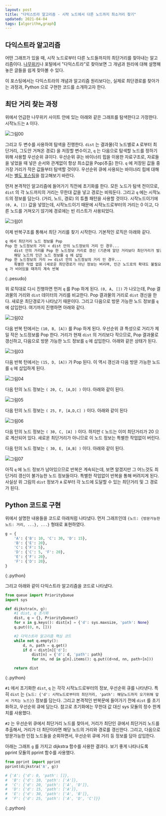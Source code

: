 ```yaml
---
layout: post
title: "다익스트라 알고리즘 - 시작 노드에서 다른 노드까지 최소거리 찾기"
updated: 2021-04-04
tags: [algorithm,graph]
---
```


## 다익스트라 알고리즘

어떤 그래프가 있을 때, 시작 노드로부터 다른 노드들까지의 최단거리를 찾아내는 알고리즘이다. [나무위키](https://namu.wiki/w/%EB%8B%A4%EC%9D%B5%EC%8A%A4%ED%8A%B8%EB%9D%BC%20%EC%95%8C%EA%B3%A0%EB%A6%AC%EC%A6%98)나 포털에서 "다익스트라"로 찾아보면 그 개념과 원리에 대해 설명해 놓은 글들을 쉽게 찾아볼 수 있다.

이 포스팅에서는 다익스트라의 개념과 알고리즘 원리보다는, 실제로 최단경로를 찾아가는 과정과, Python 으로 구현한 코드를 소개하고자 한다.

## 최단 거리 찾는 과정

위에서 언급한 나무위키 사이트 안에 있는 아래와 같은 그래프를 탐색한다고 가정한다. 시작노드는 `A` 이다.

![그림00](/img/algorithm/algorithm-3010-01-01-00.svg)

그리고 두 변수를 사용하여 탐색을 진행한다. `dist` 는 결과물(각 노드별로 `A` 로부터 최단거리, 그도안 거쳐온 경로) 을 저장할 변수이고, `q` 는 다음으로 탐색할 노드를 정하기 위해 사용할 우선순위 큐이다. 우선순위 큐는 바이너리 힙을 이용한 자료구조로, 자료들을 넣었을 때 넣은 순서와 관계없이 항상 최소값을 Pop(추출) 한다. `q` 에 저장된 값들 중 가장 거리가 작은 값들부터 탐색할 것이다. 우선순위 큐에 사용되는 바이너리 힙에 대해서는 [별도 포스팅](/post/binary-heap-structure)을 참고해보기 바란다.

먼저 본격적인 알고리즘에 들어가기 직전에 초기화를 한다. 모든 노드가 탐색 전이므로, `dist` 의 각 노드까지의 거리는 무한대 값을 넣고 경로는 비워둔다. 그리고 `q` 에는 시작노드의 정보를 담는다. (거리, 노드, 경로) 의 튜플 패턴을 사용할 것이다. 시작노드이기에 `(0, A, [])` 값을 넣었는데, 시작노드이기 때문에 시작노드로부터의 거리는 0 이고, 다른 노드를 거쳐오기 않기에 경로에는 빈 리스트가 사용되었다.

![그림01](/img/algorithm/algorithm-3010-01-01-01.svg)

이제 반복구조를 통해서 최단 거리를 찾기 시작한다. 기본적인 로직은 아래와 같다.

```txt
q 에서 최단거리 노드 정보를 Pop
Pop 한 노드정보의 거리 < dist 안의 노드정보의 거리 인 경우...
    dist 안의 거리를 Pop 한 노드정보 거리로 갱신 (기존에 알던 거리보다 최단거리가 발견되었으므로)
    해당 노드의 인근 노드 정보를 q 에 삽입
Pop 한 노드정보의 거리 >= dist 안의 노드정보의 거리 인 경우...
    특별한 작업 없음 (새로운 최단경로가 아닌 정보는 버리며, 인근 노드로의 확대도 불필요)
q 가 비어있을 때까지 계속 반복
```
{:.pesudo}

위 로직대로 다시 진행하면 먼저 `q` 를 Pop 하게 된다. `(0, A, [])` 가 나오는데, Pop 결과물의 거리와 `dist` 데이터의 거리를 비교한다. Pop 결과물의 거리로 `dist` 갱신을 한다. 새로운 최단경로가 나타났기 때문이다. 그리고 다음으로 방문 가능한 노드 정보를 `q` 에 삽입한다. 여기까지 진행하면 아래와 같다.

![그림02](/img/algorithm/algorithm-3010-01-01-02.svg)

다음 반복 턴에서는 `(10, B, [A])` 를 Pop 하게 된다. 우선순위 큐 특성으로 거리가 제일 작은 노드정보를 Pop 한다. 거리가 현재 `dist` 의 거리보다 작으므로, Pop 결과물로 갱신하고, 다음으로 방문 가능한 노드 정보를 `q` 에 삽입한다. 아래와 같은 상태가 된다.

![그림03](/img/algorithm/algorithm-3010-01-01-03.svg)

다음 반복 턴에서는 `(15, D, [A])` 가 Pop 된다. 이 역시 갱신과 다음 방문 가능한 노드를 `q` 에 삽입하게 된다.

![그림04](/img/algorithm/algorithm-3010-01-01-04.svg)

다음 턴의 노드 정보는 `( 20, C, [A,D] )` 이다. 아래와 같이 된다.

![그림05](/img/algorithm/algorithm-3010-01-01-05.svg)

다음 턴의 노드 정보는 `( 25, F, [A,D,C] )` 이다. 아래와 같이 된다

![그림06](/img/algorithm/algorithm-3010-01-01-06.svg)

다음 턴의 노드 정보는 `( 30, C, [A] )` 이다. 하지만 `C` 노드는 이미 최단거리가 20 으로 계산되어 있다. 새로운 최단거리가 아니므로 이 노드 정보는 특별한 작업없이 버린다.

다음 턴의 노드 정보는 `( 30, E, [A,B] )` 이다. 아래와 같이 된다.

![그림07](/img/algorithm/algorithm-3010-01-01-07.svg)

아직 `q` 에 노드 정보가 남아있으므로 반복은 계속되는데, 보면 알겠지만 그 어느것도 최단거리 갱신이 불가능한 노드 정보들이다. 특별한 작업없이 반복을 통해 버려지게 된다. 사실상 위 그림의 `dist` 정보가 `A` 로부터 각 노드에 도달할 수 있는 최단거리 및 그 경로가 된다.

## Python 코드로 구현

위에서 설명한 내용들을 코드로 아래처럼 나타냈다. 먼저 그래프인데 `{노드: {방문가능한노드: 거리, ...}, ...}` 형태로 표현하였다.

```py
g = {
    'A': {'B': 10, 'C': 30, 'D': 15},
    'B': {'E': 20},
    'C': {'F': 5},
    'D': {'C': 5, 'F': 20},
    'E': {'F': 20},
    'F': {'D': 20},
}
```
{:.python}

그리고 아래와 같이 다익스트라 알고리즘을 코드로 나타냈다.

```py
from queue import PriorityQueue
import sys

def dijkstra(n, g):
    #1 dist, q 초기화
    dist, q = {}, PriorityQueue()
    for x in g.keys(): dist[x] = {'d': sys.maxsize, 'path': None}
    q.put((0, n, []))

    #2 다익스트라 알고리즘 핵심 코드
    while not q.empty():
        d, n, path = q.get()
        if d < dist[n]['d']:
            dist[n] = {'d': d, 'path': path}
            for nn, nd in g[n].items(): q.put((d+nd, nn, path+[n]))

    return dist
```
{:.python}

`#1` 에서 초기화한 `dist`, `q` 는 각각 시작노드로부터의 정보, 우선순위 큐를 나타낸다. 특히 `dist` 는 `{노드: {'d': 시작노드로부터의 최단거리, 'path': 해당노드까지 오기위해 앞서 거치는 노드}}` 정보를 담는다. 그리고 본격적인 반복문에 들어가기 전에 `dist` 를 초기화하고, 우선순위 큐에 담는다. 참고로 초기화에는 무한대 값 대신 sys 모듈의 정수 한계치를 사용했다.

`#2` 는 우선순위 큐에서 최단거리 노드를 찾아서, 거리가 최단인 큐에서 최단거리 노드를 추출해서, 거리가 더 최단이라면 해당 노드의 거리와 경로를 갱신한다. 그리고, 다음으로 방문가능한 인접 노드들을 순회하면서, 우선순위 큐에 거리 등 정보를 담아 삽입한다.

아래는 그래프 `g` 를 가지고 dijkstra 함수를 사용한 결과다. 보기 좋게 나타나도록 pprint 모듈의 pprint 함수를 사용했다.

```py
from pprint import pprint
pprint(dijkstra('A', g))

# {'A': {'d': 0, 'path': []},
#  'B': {'d': 10, 'path': ['A']},
#  'C': {'d': 20, 'path': ['A', 'D']},
#  'D': {'d': 15, 'path': ['A']},
#  'E': {'d': 30, 'path': ['A', 'B']},
#  'F': {'d': 25, 'path': ['A', 'D', 'C']}}
```
{:.python}
